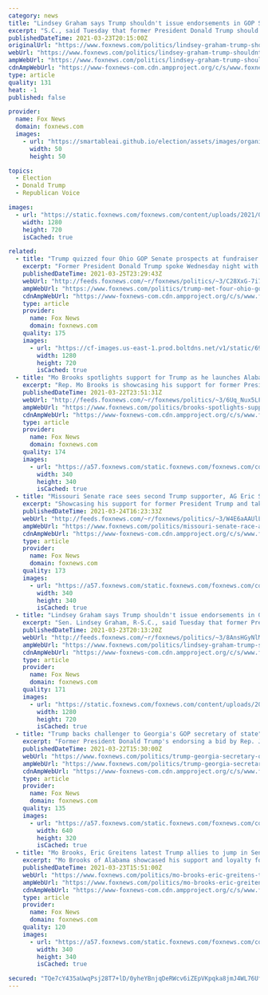 ```yaml
---
category: news
title: "Lindsey Graham says Trump shouldn't issue endorsements in GOP Senate primaries"
excerpt: "S.C., said Tuesday that former President Donald Trump should sit out the GOP primaries in Alabama and Missouri."
publishedDateTime: 2021-03-23T20:15:00Z
originalUrl: "https://www.foxnews.com/politics/lindsey-graham-trump-shouldnt-issue-endorsements-gop-senate-primaries"
webUrl: "https://www.foxnews.com/politics/lindsey-graham-trump-shouldnt-issue-endorsements-gop-senate-primaries"
ampWebUrl: "https://www.foxnews.com/politics/lindsey-graham-trump-shouldnt-issue-endorsements-gop-senate-primaries.amp"
cdnAmpWebUrl: "https://www-foxnews-com.cdn.ampproject.org/c/s/www.foxnews.com/politics/lindsey-graham-trump-shouldnt-issue-endorsements-gop-senate-primaries.amp"
type: article
quality: 131
heat: -1
published: false

provider:
  name: Fox News
  domain: foxnews.com
  images:
    - url: "https://smartableai.github.io/election/assets/images/organizations/foxnews.com-50x50.jpg"
      width: 50
      height: 50

topics:
  - Election
  - Donald Trump
  - Republican Voice

images:
  - url: "https://static.foxnews.com/foxnews.com/content/uploads/2021/02/GettyImages-1295096238.jpg"
    width: 1280
    height: 720
    isCached: true

related:
  - title: "Trump quizzed four Ohio GOP Senate prospects at fundraiser: Report"
    excerpt: "Former President Donald Trump spoke Wednesday night with four GOP candidates running to fill retiring Ohio Sen. Rob Portman’s seat in an intense meeting that one onlooker likened to the “Hunger Games,” according to a report."
    publishedDateTime: 2021-03-25T23:29:43Z
    webUrl: "http://feeds.foxnews.com/~r/foxnews/politics/~3/C28XxG-7i7w/trump-met-four-ohio-gop-senate-candidates-fundraiser-report"
    ampWebUrl: "https://www.foxnews.com/politics/trump-met-four-ohio-gop-senate-candidates-fundraiser-report.amp"
    cdnAmpWebUrl: "https://www-foxnews-com.cdn.ampproject.org/c/s/www.foxnews.com/politics/trump-met-four-ohio-gop-senate-candidates-fundraiser-report.amp"
    type: article
    provider:
      name: Fox News
      domain: foxnews.com
    quality: 175
    images:
      - url: "https://cf-images.us-east-1.prod.boltdns.net/v1/static/694940094001/03acda1a-8240-4be3-ba2c-f06b0db5e49d/7b11ea64-b085-4e5e-9260-066c41c33a79/1280x720/match/image.jpg"
        width: 1280
        height: 720
        isCached: true
  - title: "Mo Brooks spotlights support for Trump as he launches Alabama Senate bid"
    excerpt: "Rep. Mo Brooks is showcasing his support for former President Trump as he jumps into the race to succeed retiring longtime Republican Sen. Richard Shelby of Alabama."
    publishedDateTime: 2021-03-22T23:51:31Z
    webUrl: "http://feeds.foxnews.com/~r/foxnews/politics/~3/6Uq_Nux5LF4/brooks-spotlights-support-for-trump-in-launching-senate-bid-in-alabama"
    ampWebUrl: "https://www.foxnews.com/politics/brooks-spotlights-support-for-trump-in-launching-senate-bid-in-alabama.amp"
    cdnAmpWebUrl: "https://www-foxnews-com.cdn.ampproject.org/c/s/www.foxnews.com/politics/brooks-spotlights-support-for-trump-in-launching-senate-bid-in-alabama.amp"
    type: article
    provider:
      name: Fox News
      domain: foxnews.com
    quality: 174
    images:
      - url: "https://a57.foxnews.com/static.foxnews.com/foxnews.com/content/uploads/2019/03/340/340/PaulSteinhauser.jpg?ve=1&tl=1"
        width: 340
        height: 340
        isCached: true
  - title: "Missouri Senate race sees second Trump supporter, AG Eric Schmitt, jump in"
    excerpt: "Showcasing his support for former President Trump and taking aim at President Biden, Missouri GOP Attorney General Eric Schmitt on Wednesday announced his candidacy in the 2022 race to succeed retiring Republican Sen. Roy Blunt."
    publishedDateTime: 2021-03-24T16:23:33Z
    webUrl: "http://feeds.foxnews.com/~r/foxnews/politics/~3/W4E6aAAUlLY/missouri-senate-race-ag-eric-schmitt"
    ampWebUrl: "https://www.foxnews.com/politics/missouri-senate-race-ag-eric-schmitt.amp"
    cdnAmpWebUrl: "https://www-foxnews-com.cdn.ampproject.org/c/s/www.foxnews.com/politics/missouri-senate-race-ag-eric-schmitt.amp"
    type: article
    provider:
      name: Fox News
      domain: foxnews.com
    quality: 173
    images:
      - url: "https://a57.foxnews.com/static.foxnews.com/foxnews.com/content/uploads/2019/03/340/340/PaulSteinhauser.jpg?ve=1&tl=1"
        width: 340
        height: 340
        isCached: true
  - title: "Lindsey Graham says Trump shouldn't issue endorsements in GOP Senate primaries"
    excerpt: "Sen. Lindsey Graham, R-S.C., said Tuesday that former President Donald Trump should sit out the GOP primaries in Alabama and Missouri."
    publishedDateTime: 2021-03-23T20:13:20Z
    webUrl: "http://feeds.foxnews.com/~r/foxnews/politics/~3/8AnsHGyNlMk/lindsey-graham-trump-shouldnt-issue-endorsements-gop-senate-primaries"
    ampWebUrl: "https://www.foxnews.com/politics/lindsey-graham-trump-shouldnt-issue-endorsements-gop-senate-primaries.amp"
    cdnAmpWebUrl: "https://www-foxnews-com.cdn.ampproject.org/c/s/www.foxnews.com/politics/lindsey-graham-trump-shouldnt-issue-endorsements-gop-senate-primaries.amp"
    type: article
    provider:
      name: Fox News
      domain: foxnews.com
    quality: 171
    images:
      - url: "https://static.foxnews.com/foxnews.com/content/uploads/2021/02/GettyImages-1295096238.jpg"
        width: 1280
        height: 720
        isCached: true
  - title: "Trump backs challenger to Georgia's GOP secretary of state"
    excerpt: "Former President Donald Trump's endorsing a bid by Rep. Jody Hice to oust Georgia Secretary of State Brad Raffensperger in next year's Republican primary."
    publishedDateTime: 2021-03-22T15:30:00Z
    webUrl: "https://www.foxnews.com/politics/trump-georgia-secretary-of-state-raffensperger-jody-hice"
    ampWebUrl: "https://www.foxnews.com/politics/trump-georgia-secretary-of-state-raffensperger-jody-hice.amp"
    cdnAmpWebUrl: "https://www-foxnews-com.cdn.ampproject.org/c/s/www.foxnews.com/politics/trump-georgia-secretary-of-state-raffensperger-jody-hice.amp"
    type: article
    provider:
      name: Fox News
      domain: foxnews.com
    quality: 135
    images:
      - url: "https://a57.foxnews.com/static.foxnews.com/foxnews.com/content/uploads/2020/12/640/320/Getty-Jody-Hice.jpg?ve=1&tl=1"
        width: 640
        height: 320
        isCached: true
  - title: "Mo Brooks, Eric Greitens latest Trump allies to jump in Senate races after old guard GOP retirements"
    excerpt: "Mo Brooks of Alabama showcased his support and loyalty for former President Donald Trump as he launched his Senate campaign. To hammer home the point, he was accompanied by Stephen Miller, a top adviser to Trump during his tenure in the White House and the architect of the administration's hard line on illegal immigration."
    publishedDateTime: 2021-03-23T15:51:00Z
    webUrl: "https://www.foxnews.com/politics/mo-brooks-eric-greitens-trump-allies-senate-races-old-guard-gop-retirements"
    ampWebUrl: "https://www.foxnews.com/politics/mo-brooks-eric-greitens-trump-allies-senate-races-old-guard-gop-retirements.amp"
    cdnAmpWebUrl: "https://www-foxnews-com.cdn.ampproject.org/c/s/www.foxnews.com/politics/mo-brooks-eric-greitens-trump-allies-senate-races-old-guard-gop-retirements.amp"
    type: article
    provider:
      name: Fox News
      domain: foxnews.com
    quality: 120
    images:
      - url: "https://a57.foxnews.com/static.foxnews.com/foxnews.com/content/uploads/2019/03/340/340/PaulSteinhauser.jpg?ve=1&tl=1"
        width: 340
        height: 340
        isCached: true

secured: "TQe7cY435aUwqPsj28T7+lD/0yheYBnjqDeRWcv6iZEpVKpqka8jmJ4WL76UfSpA2yMI270QkkeXzz9IR0tMqwmZu+DnY8uexthCkSZm8TMf94p+G+fDNiujdw1ftdkqLYfGJPhPKVUT5EWWMk2t5gY+iaMyDJtpPZ1O/cXPyg7mWsnKU2BeEt0Q6UH7pThonli4gyAXj75q6Hnfqt6fWhZFMkX/x3mX8YcA5TIY5yzpYqLs8DdB2Iais1SmfrBFmsZQ3MUZKQJx5lHi/uK+oYOTxlDZbnoRn5Vd6ch7E+ZCw79fgQIcnn6jwBmnFR04xPohpeS7fLI5s2x2ZadCCkIvwZEbGwgN1Pyvh+I1jXk=;ymt8KMvyCIPOnH40j9N3cg=="
---
```


